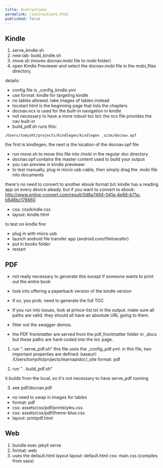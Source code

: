 ```yaml
---
title: Instructions
permalink: /instructions.html
published: false
---
```


## Kindle

1. serve_kindle.sh
2. new tab: build_kindle.sh
3. move.sh (moves docnav.mobi file to mobi folder)
4. open Kindle Previewer and select the docnav.mobi file in the mobi_files directory.

details:
- config file is \_config_kindle.yml
- use format: kindle for targeting kindle
- no tables allowed. take images of tables instead
- tocstart.html is the beginning page that lists the chapters
- docnav.ncx is used for the built-in navigation in kindle
- not necessary to have a more robust toc b/c the ncx file provides the nav built-in
- build_pdf.sh runs this:

```
/Users/tomjoht/projects/kindlegen/kindlegen _site/docnav.opf
```

the first is kindlegen, the next is the location of the docnav.opf file

- run move.sh to move this file into /mobi in the regular doc directory
- docnav.opf contains the master content used to build your output
- you can preview in kindle previewer
- to test manually, plug in micro usb cable, then simply drag the .mobi file into documents

there's no need to convert to another ebook format b/c kindle has a reading app on every device aleady.
but if you want to convert to ebook: http://www.online-convert.com/result/0d8a7494-041a-4e88-b71a-b646bc178660

- css: css/kindle.css
- layout: kindle.html

to test on kindle fire:
- plug in with micro usb
- launch android file transfer app (android.com/filetransfer)
- put in books folder
- restart


## PDF
- not really necessary to generate this except if someone wants to print out the entire book
- look into offering a paperback version of the kindle version
- if so, you prob. need to generate the full TOC

- if you run into issues, look at prince-list.txt in the output. make sure all paths are valid. they should all have an absolute URL going to them.
- filter out the swagger demos.
- the PDF frontmatter are served from the pdf_frontmatter folder in \_docs but these paths are hard-coded into the toc page.

1. run ". serve_pdf.sh"
this file uses the \_config_pdf.yml. in this file, two important properties are defined:
baseurl: /Users/tomjoht/projects/learnapidoc/\_site
format: pdf

2. run " . build_pdf.sh"

it builds from the local, so it's not necessary to have serve_pdf running

3. see pdf/docnav.pdf

- no need to swap in images for tables
- format: pdf
- css: assets/css/pdf/printstyles.css
- css: assets/css/pdf/theme-blue.css
- layout: printpdf.html

## Web

1. bundle exec jekyll serve
2. format: web
3. uses the default.html layout
layout: default.html
css: main.css (compiles from sass)
